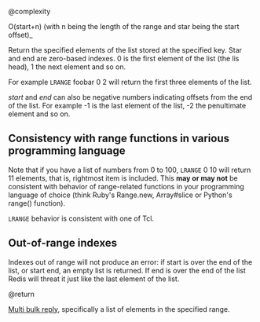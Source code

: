 @complexity

O(start+n) (with n being the length of the range and star
being the start offset)_

Return the specified elements of the list stored at the specified key. Star
and end are zero-based indexes. 0 is the first element of the list (the lis
head), 1 the next element and so on.

For example `LRANGE` foobar 0 2 will return the first three elements of the list.


_start_ and _end_ can also be negative numbers indicating offsets from the
end of the list. For example -1 is the last element of the list, -2 the penultimate
element and so on.

## Consistency with range functions in various programming language

Note that if you have a list of numbers from 0 to 100, `LRANGE` 0 10 will return
11 elements, that is, rightmost item is included. This **may or may not** be
consistent with behavior of range-related functions in your programming language
of choice (think Ruby's Range.new, Array#slice or Python's range() function).


`LRANGE` behavior is consistent with one of Tcl.

## Out-of-range indexes

Indexes out of range will not produce an error: if start is over the end of
the list, or start end, an empty list is returned. If end is over the end of
the list Redis will threat it just like the last element of the list.

@return

[Multi bulk reply][1], specifically a list of elements in the specified range.




[1]: /p/redis/wiki/ReplyTypes